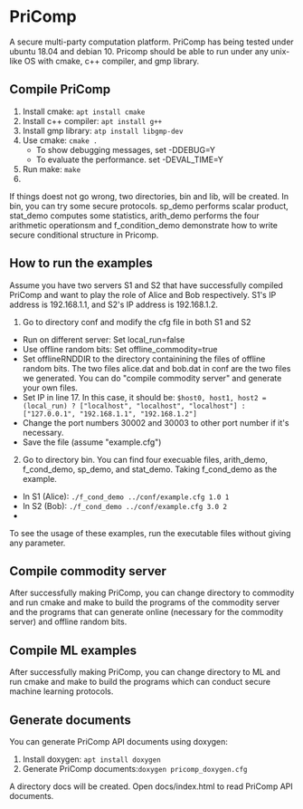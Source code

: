 # PriComp
A secure multi-party computation platform. PriComp has being tested under ubuntu 18.04 and debian 10. Pricomp should be able to run under any unix-like OS with cmake, c++ compiler, and gmp library.
## Compile PriComp
 1. Install cmake: ```apt install cmake```
 2. Install c++ compiler: ```apt install g++```
 3. Install gmp library: ```atp install libgmp-dev```
 4. Use cmake: ```cmake .```
    - To show debugging messages, set -DDEBUG=Y
    - To evaluate the performance. set -DEVAL_TIME=Y
 5. Run make: ```make```
 6. 
 If things doest not go wrong, two directories, bin and lib, will be created. In bin, you can try some secure protocols. sp_demo performs scalar product, stat_demo computes some statistics, arith_demo performs the four arithmetic operationsm and f_condition_demo demonstrate how to write secure conditional structure in Pricomp.
## How to run the examples
 Assume you have two servers S1 and S2 that have successfully compiled PriComp and want to play the role of Alice and Bob respectively. S1's IP address is 192.168.1.1, and S2's IP address is 192.168.1.2. 
 1. Go to directory conf and modify the cfg file in both S1 and S2
   - Run on different server: Set local_run=false
   - Use offline random bits: Set offline_commodity=true
   - Set offlineRNDDIR to the directory containining the files of offline random bits. The two files alice.dat and bob.dat in conf are the two files we generated. You can do "compile commodity server" and generate your own files.
   - Set IP in line 17. In this case, it should be: ```$host0, host1, host2 = (local_run) ? ["localhost", "localhost", "localhost"] : ["127.0.0.1", "192.168.1.1", "192.168.1.2"]```
   - Change the port numbers 30002 and 30003 to other port number if it's necessary.
   - Save the file (assume "example.cfg")
 2. Go to directory bin. You can find four execuable files, arith_demo, f_cond_demo, sp_demo, and stat_demo. Taking f_cond_demo as the example.
   - In S1 (Alice): ```./f_cond_demo ../conf/example.cfg 1.0 1```
   - In S2 (Bob): ```./f_cond_demo ../conf/example.cfg 3.0 2```
   - 
 To see the usage of these examples, run the executable files without giving any parameter.
## Compile commodity server
After successfully making PriComp, you can change directory to commodity and run cmake and make to build the programs of the commodity server and the programs that can generate online (necessary for the commodity server) and offline random bits.
## Compile ML examples
After successfully making PriComp, you can change directory to ML and run cmake and make to build the programs which can conduct secure machine learning protocols.
## Generate documents
You can generate PriComp API documents using doxygen:
  1. Install doxygen: ```apt install doxygen```
  2. Generate PriComp documents:```doxygen pricomp_doxygen.cfg```
  
A directory docs will be created. Open docs/index.html to read PriComp API documents.
